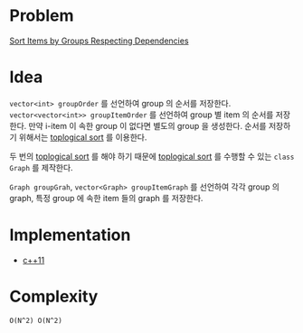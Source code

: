 # Problem

[Sort Items by Groups Respecting Dependencies](https://leetcode.com/problems/sort-items-by-groups-respecting-dependencies/)

# Idea

`vector<int> groupOrder` 를 선언하여 group 의 순서를
저장한다. `vector<vector<int>> groupItemOrder` 를 선언하여 group 별
item 의 순서를 저장한다. 만약 i-item 이 속한 group 이 없다면 별도의
group 을 생성한다. 순서를 저장하기 위해서는 [toplogical
sort](/fundamentals/graph/topologicalsort/README.md) 를 이용한다.

두 번의 [toplogical
sort](/fundamentals/graph/topologicalsort/README.md) 를 해야 하기
때문에 [toplogical
sort](/fundamentals/graph/topologicalsort/README.md) 를 수행할 수 있는
`class Graph` 를 제작한다.

`Graph groupGrah`, `vector<Graph> groupItemGraph` 를 선언하여 각각
group 의 graph, 특정 group 에 속한 item 들의 graph 를 저장한다.

# Implementation

* [c++11](a.cpp)

# Complexity

```
O(N^2) O(N^2)
```
